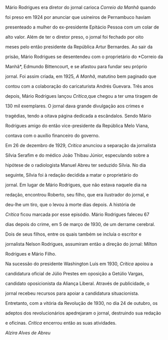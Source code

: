 

Mário Rodrigues era diretor do jornal carioca *Correio da Manhã* quando

foi preso em 1924 por anunciar que usineiros de Pernambuco haviam

presenteado a mulher do ex-presidente Epitácio Pessoa com um colar de

alto valor. Além de ter o diretor preso, o jornal foi fechado por oito

meses pelo então presidente da República Artur Bernardes. Ao sair da

prisão, Mário Rodrigues se desentendeu com o proprietário do *Correio da

Manhã*, Edmundo Bittencourt, e se afastou para fundar seu próprio

jornal. Foi assim criada, em 1925, *A Manhã*, matutino bem paginado que

contou com a colaboração do caricaturista Andrés Guevara. Três anos

depois, Mário Rodrigues lançou *Crítica*,que chegou a ter uma tiragem de

130 mil exemplares. O jornal dava grande divulgação aos crimes e

tragédias, tendo a oitava página dedicada a escândalos. Sendo Mário

Rodrigues amigo do então vice-presidente da República Melo Viana,

contava com o auxílio financeiro do governo.



Em 26 de dezembro de 1929, *Crítica* anunciou a separação da jornalista

Sílvia Serafim e do médico João Thibau Júnior, especulando sobre a

hipótese de o radiologista Manuel Abreu ter seduzido Sílvia. No dia

seguinte, Sílvia foi à redação decidida a matar o proprietário do

jornal. Em lugar de Mário Rodrigues, que não estava naquele dia na

redação, encontrou Roberto, seu filho, que era ilustrador do jornal, e

deu-lhe um tiro, que o levou à morte dias depois. A história de

*Crítica* ficou marcada por esse episódio. Mário Rodrigues faleceu 67

dias depois do crime, em 5 de março de 1930, de um derrame cerebral.

Dois de seus filhos, entre os quais também se incluía o escritor e

jornalista Nelson Rodrigues, assumiram então a direção do jornal: Mílton

Rodrigues e Mário Filho.



Na sucessão do presidente Washington Luís em 1930, *Crítica* apoiou a

candidatura oficial de Júlio Prestes em oposição a Getúlio Vargas,

candidato oposicionista da Aliança Liberal. Através de publicidade, o

jornal recebeu recursos para apoiar a candidatura situacionista.

Entretanto, com a vitória da Revolução de 1930, no dia 24 de outubro, os

adeptos dos revolucionários apedrejaram o jornal, destruindo sua redação

e oficinas. *Crítica* encerrou então as suas atividades.



*Alzira Alves de Abreu*



